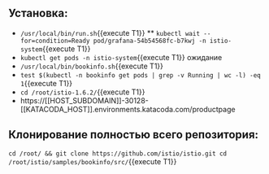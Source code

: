 ## Установка:
* `/usr/local/bin/run.sh`{{execute T1}}
** `kubectl wait --for=condition=Ready pod/grafana-54b54568fc-b7kwj -n istio-system`{{execute T1}}
* `kubectl get pods -n istio-system`{{execute T1}} ожидание
* `/usr/local/bin/bookinfo.sh`{{execute T1}}
* `test $(kubectl -n bookinfo get pods | grep -v Running | wc -l) -eq 1`{{execute T1}}
* `cd /root/istio-1.6.2/`{{execute T1}}
* https://[[HOST_SUBDOMAIN]]-30128-[[KATACODA_HOST]].environments.katacoda.com/productpage
## Клонирование полностью всего репозитория:
``
cd /root/ && git clone https://github.com/istio/istio.git
cd /root/istio/samples/bookinfo/src/
``{{execute T1}}